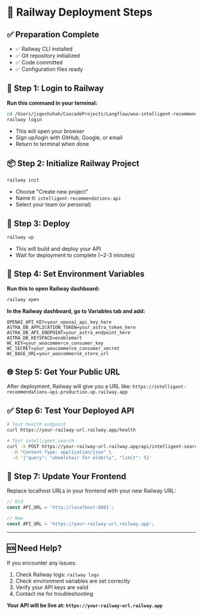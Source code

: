 # 🚀 Railway Deployment Steps

## ✅ Preparation Complete
- ✅ Railway CLI installed
- ✅ Git repository initialized
- ✅ Code committed
- ✅ Configuration files ready

## 🔐 Step 1: Login to Railway
**Run this command in your terminal:**
```bash
cd /Users/jigeshshah/CascadeProjects/Langflow/woo-intelligent-recommendations
railway login
```
- This will open your browser
- Sign up/login with GitHub, Google, or email
- Return to terminal when done

## 📦 Step 2: Initialize Railway Project
```bash
railway init
```
- Choose "Create new project"
- Name it: `intelligent-recommendations-api`
- Select your team (or personal)

## 🚀 Step 3: Deploy
```bash
railway up
```
- This will build and deploy your API
- Wait for deployment to complete (~2-3 minutes)

## 🔧 Step 4: Set Environment Variables
**Run this to open Railway dashboard:**
```bash
railway open
```

**In the Railway dashboard, go to Variables tab and add:**
```
OPENAI_API_KEY=your_openai_api_key_here
ASTRA_DB_APPLICATION_TOKEN=your_astra_token_here
ASTRA_DB_API_ENDPOINT=your_astra_endpoint_here
ASTRA_DB_KEYSPACE=enablemart
WC_KEY=your_woocommerce_consumer_key
WC_SECRET=your_woocommerce_consumer_secret
WC_BASE_URL=your_woocommerce_store_url
```

## 🌐 Step 5: Get Your Public URL
After deployment, Railway will give you a URL like:
`https://intelligent-recommendations-api-production.up.railway.app`

## ✅ Step 6: Test Your Deployed API
```bash
# Test health endpoint
curl https://your-railway-url.railway.app/health

# Test intelligent search
curl -X POST https://your-railway-url.railway.app/api/intelligent-search \
  -H "Content-Type: application/json" \
  -d '{"query": "wheelchair for elderly", "limit": 5}'
```

## 🔄 Step 7: Update Your Frontend
Replace localhost URLs in your frontend with your new Railway URL:
```javascript
// Old
const API_URL = 'http://localhost:8001';

// New  
const API_URL = 'https://your-railway-url.railway.app';
```

---

## 🆘 Need Help?
If you encounter any issues:
1. Check Railway logs: `railway logs`
2. Check environment variables are set correctly
3. Verify your API keys are valid
4. Contact me for troubleshooting

**Your API will be live at: `https://your-railway-url.railway.app`**

